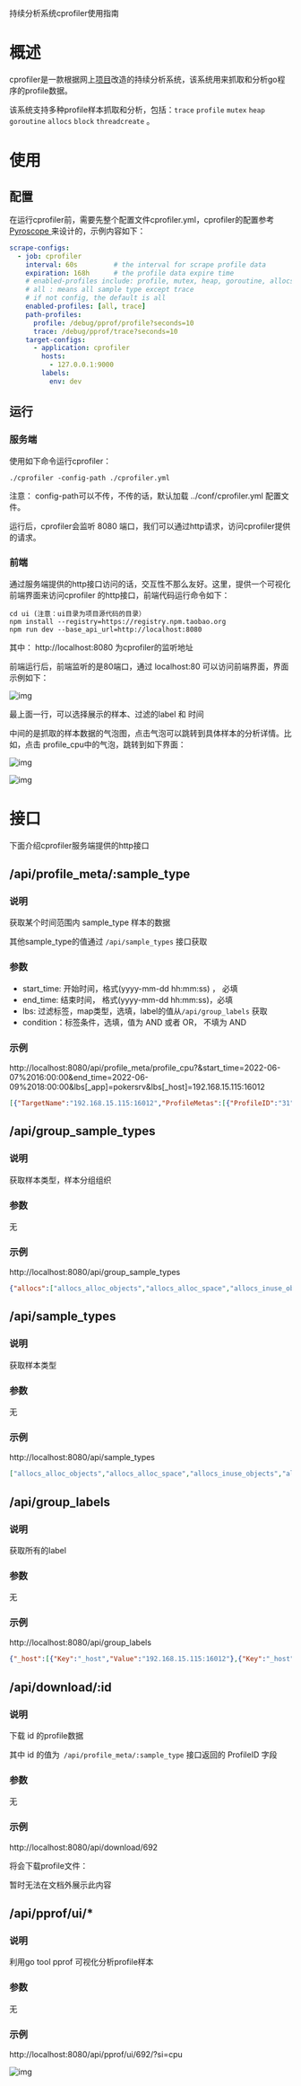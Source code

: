 持续分析系统cprofiler使用指南

# 概述

cprofiler是一款根据网上[项目](https://github.com/xyctruth/profiler)改造的持续分析系统，该系统用来抓取和分析go程序的profile数据。

该系统支持多种profile样本抓取和分析，包括：`trace` `profile` `mutex` `heap` `goroutine` `allocs` `block` `threadcreate` 。

# 使用

## 配置

在运行cprofiler前，需要先整个配置文件cprofiler.yml，cprofiler的配置参考 [Pyroscope ](https://pyroscope.io/)来设计的，示例内容如下：

```YAML
scrape-configs:
  - job: cprofiler
    interval: 60s         # the interval for scrape profile data
    expiration: 168h      # the profile data expire time
    # enabled-profiles include: profile, mutex, heap, goroutine, allocs, block, threadcreate, trace, all
    # all : means all sample type except trace
    # if not config, the default is all
    enabled-profiles: [all, trace]
    path-profiles:
      profile: /debug/pprof/profile?seconds=10
      trace: /debug/pprof/trace?seconds=10
    target-configs:
      - application: cprofiler
        hosts:
          - 127.0.0.1:9000
        labels:
          env: dev
```

## 运行

### 服务端

使用如下命令运行cprofiler：

```Shell
./cprofiler -config-path ./cprofiler.yml
```

注意： config-path可以不传，不传的话，默认加载 ../conf/cprofiler.yml 配置文件。

运行后，cprofiler会监听 8080 端口，我们可以通过http请求，访问cprofiler提供的请求。



### 前端

通过服务端提供的http接口访问的话，交互性不那么友好。这里，提供一个可视化前端界面来访问cprofiler 的http接口，前端代码运行命令如下：

```Shell
cd ui (注意：ui目录为项目源代码的目录）
npm install --registry=https://registry.npm.taobao.org
npm run dev --base_api_url=http://localhost:8080
```

其中： http://localhost:8080 为cprofiler的监听地址



前端运行后，前端监听的是80端口，通过 localhost:80 可以访问前端界面，界面示例如下：

![img](https://forever9.feishu.cn/space/api/box/stream/download/asynccode/?code=MGFiNGIwNjJjYjViY2RkYzAwNTE0MmRkNDkzZTRhY2NfSXNlVzJTNUFXbW5mb0o2Rk5odzFqdVRJd0U1aENCR0hfVG9rZW46Ym94Y24xbTRIUzVBakk1M1BScE9FbEs5enJmXzE2NTUyNjE1ODU6MTY1NTI2NTE4NV9WNA)





最上面一行，可以选择展示的样本、过滤的label 和 时间



中间的是抓取的样本数据的气泡图，点击气泡可以跳转到具体样本的分析详情。比如，点击 profile_cpu中的气泡，跳转到如下界面：

![img](https://forever9.feishu.cn/space/api/box/stream/download/asynccode/?code=ZDRjNmEwZDA2YjBhMGU2N2RlZTI2OThmN2I3MGJlY2FfbmNJbXkxbklGaU5UQnFLMEVsS05vMkJHbXZuNnBTN2xfVG9rZW46Ym94Y250UmduNWx1Tk44N1VlQlRic1VXNWpmXzE2NTUyNjE1ODU6MTY1NTI2NTE4NV9WNA)







![img](https://forever9.feishu.cn/space/api/box/stream/download/asynccode/?code=NjhiMTMyMmFhMDNlZmQ2MzAxMjhiNmM0Zjg2YTJjMDFfR3NoMVJPb1hEeXVZMzh3NDlocE1iQVVpNWJSSGVqTzJfVG9rZW46Ym94Y25IRlZLeHdsT3RJaHp1OFdnWGRkNkpkXzE2NTUyNjE1ODU6MTY1NTI2NTE4NV9WNA)



# 接口

下面介绍cprofiler服务端提供的http接口

## /api/profile_meta/:sample_type

### 说明

获取某个时间范围内 sample_type 样本的数据

其他sample_type的值通过 `/api/sample_types` 接口获取

### 参数

- start_time: 开始时间，格式(yyyy-mm-dd hh:mm:ss) ， 必填
- end_time: 结束时间， 格式(yyyy-mm-dd hh:mm:ss)，必填
- lbs: 过滤标签，map类型，选填，label的值从`/api/group_labels` 获取
- condition：标签条件，选填，值为 AND 或者 OR， 不填为 AND

### 示例

http://localhost:8080/api/profile_meta/profile_cpu?&start_time=2022-06-07%2016:00:00&end_time=2022-06-09%2018:00:00&lbs[_app]=pokersrv&lbs[_host]=192.168.15.115:16012

```JSON
[{"TargetName":"192.168.15.115:16012","ProfileMetas":[{"ProfileID":"31","ProfileType":"profile","SampleType":"profile_cpu","JobName":"cashcow_lightmen","Host":"192.168.15.115:16012","App":"pokersrv","SampleTypeUnit":"nanoseconds","Value":4210000000,"Timestamp":1654770439076,"Duration":10108768696,"Labels":[{"Key":"env","Value":"dev"}]},{"ProfileID":"63","ProfileType":"profile","SampleType":"profile_cpu","JobName":"cashcow_lightmen","Host":"192.168.15.115:16012","App":"pokersrv","SampleTypeUnit":"nanoseconds","Value":3880000000,"Timestamp":1654770509282,"Duration":10148589892,"Labels":[{"Key":"env","Value":"dev"}]}]}]
```



## /api/group_sample_types

### 说明

获取样本类型，样本分组组织

### 参数

无

### 示例

http://localhost:8080/api/group_sample_types

```JSON
{"allocs":["allocs_alloc_objects","allocs_alloc_space","allocs_inuse_objects","allocs_inuse_space"],"block":["block_contentions","block_delay"],"goroutine":["goroutine"],"heap":["heap_alloc_objects","heap_alloc_space","heap_inuse_objects","heap_inuse_space"],"mutex":["mutex_contentions","mutex_delay"],"profile":["profile_cpu","profile_samples"],"threadcreate":["threadcreate"]}
```



## /api/sample_types

### 说明

获取样本类型

### 参数

无

### 示例

http://localhost:8080/api/sample_types

```JSON
["allocs_alloc_objects","allocs_alloc_space","allocs_inuse_objects","allocs_inuse_space","block_contentions","block_delay","goroutine","heap_alloc_objects","heap_alloc_space","heap_inuse_objects","heap_inuse_space","mutex_contentions","mutex_delay","profile_cpu","profile_samples","threadcreate"]
```



## /api/group_labels

### 说明

获取所有的label

### 参数

无

### 示例

http://localhost:8080/api/group_labels

```JSON
{"_host":[{"Key":"_host","Value":"192.168.15.115:16012"},{"Key":"_host","Value":"192.168.15.115:16022"},{"Key":"_host","Value":"192.168.15.115:8150"}],"_job":[{"Key":"_job","Value":"lobbysrv"},{"Key":"_job","Value":"pokersrv"}],"env":[{"Key":"env","Value":"dev"}]}
```



## /api/download/:id

### 说明

下载 id 的profile数据

其中 id 的值为` /api/profile_meta/:sample_type` 接口返回的 ProfileID 字段

### 参数

无

### 示例

http://localhost:8080/api/download/692

将会下载profile文件：

暂时无法在文档外展示此内容



## /api/pprof/ui/*

### 说明

利用go tool pprof 可视化分析profile样本

### 参数

无

### 示例

http://localhost:8080/api/pprof/ui/692/?si=cpu

![img](https://forever9.feishu.cn/space/api/box/stream/download/asynccode/?code=OWYwODM1YWViOTJhYjAzYjVmZmJkODFjNTM1MGExNjZfclJ5NGR1VlVocE0ySlpKSm9tUlpmQjlZRW5tclJYZ2VfVG9rZW46Ym94Y245SzB2bktocm40Y3M2b2E2azN2S2RiXzE2NTUyNjE1ODU6MTY1NTI2NTE4NV9WNA)